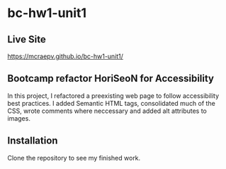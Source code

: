 # bc-hw1-unit1

## Live Site
https://mcraepv.github.io/bc-hw1-unit1/

## Bootcamp refactor HoriSeoN for Accessibility

In this project, I refactored a preexisting web page to follow accessibility best practices. I added Semantic HTML tags, consolidated much of the CSS, wrote comments where neccessary and added alt attributes to images.

## Installation

Clone the repository to see my finished work. 

